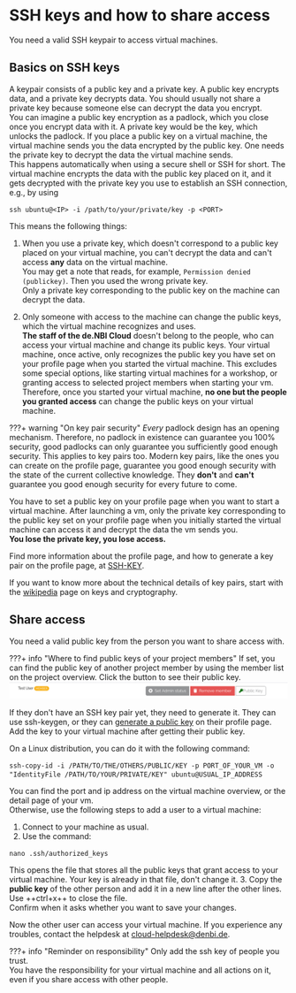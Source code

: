 # SSH keys and how to share access

You need a valid SSH keypair to access virtual machines.

## Basics on SSH keys

A keypair consists of a public key and a private key. A public key encrypts data, and a private key decrypts data.
You should usually not share a private key because someone else can decrypt the data you encrypt.<br>
You can imagine a public key encryption as a padlock, which you close once you encrypt data with it. 
A private key would be the key, which unlocks the padlock. 
If you place a public key on a virtual machine, the virtual machine sends you the data encrypted by the public key. 
One needs the private key to decrypt the data the virtual machine sends.<br>
This happens automatically when using a secure shell or SSH for short. 
The virtual machine encrypts the data with the public key placed on it, and it gets decrypted with the private key 
you use to establish an SSH connection, e.g., by using

```shell
ssh ubuntu@<IP> -i /path/to/your/private/key -p <PORT> 
```

This means the following things:

1. When you use a private key, which doesn't correspond to a public key placed on your virtual machine, you can't
   decrypt the data and can't access **any** data on the virtual machine.<br>
   You may get a note that reads, for example, `Permission denied (publickey)`. Then you used the wrong private key.<br>
   Only a private key corresponding to the public key on the machine can decrypt the data.

2. Only someone with access to the machine can change the public keys, which the virtual machine recognizes and uses.<br>
   **The staff of the de.NBI Cloud** doesn't belong to the people, who can access your virtual machine and change 
   its public keys.
   Your virtual machine, once active, only recognizes the public key you have set on your profile page 
   when you started the virtual machine.
   This excludes some special options, like starting virtual machines for a workshop, 
   or granting access to selected project members when starting your vm.<br>
   Therefore, once you started your virtual machine, **no one but the people you granted access** can change the 
   public keys on your virtual machine.

???+ warning "On key pair security"
    *Every* padlock design has an opening mechanism. 
    Therefore, no padlock in existence can guarantee you 100% security, 
    good padlocks can only guarantee you sufficiently good enough security. 
    This applies to key pairs too. Modern key pairs, like the ones you can create on the profile page, guarantee 
    you good enough security with the state of the current collective knowledge. 
    They **don't** and **can't** guarantee you good enough security for every future to come.

You have to set a public key on your profile page when you want to start a virtual machine. 
After launching a vm, only the private key corresponding to the public key set on your profile page when 
you initially started the virtual machine can access it and decrypt the data the vm sends you.<br>
**You lose the private key, you lose access.**

Find more information about the profile page, and how to generate a key pair on the profile page,
at [SSH-KEY](../portal/user_information.md#ssh-key).

If you want to know more about the technical details of key pairs, 
start with the [wikipedia](https://en.wikipedia.org/wiki/Public-key_cryptography) page on keys and cryptography.

## Share access

You need a valid public key from the person you want to share access with.

???+ info "Where to find public keys of your project members"
    If set, you can find the public key of another project member by using the member list on the project overview.
    Click the button to see their public key.
    ![img.png](img/project_overview_pub_key.png)

If they don't have an SSH key pair yet, they need to generate it. 
They can use ssh-keygen, or they can [generate a public key](../portal/user_information.md#ssh-key) on 
their profile page.<br>
Add the key to your virtual machine after getting their public key.

On a Linux distribution, you can do it with the following command:

```shell
ssh-copy-id -i /PATH/TO/THE/OTHERS/PUBLIC/KEY -p PORT_OF_YOUR_VM -o "IdentityFile /PATH/TO/YOUR/PRIVATE/KEY" ubuntu@USUAL_IP_ADDRESS
```

You can find the port and ip address on the virtual machine overview, or the detail page of your vm.
<br>
Otherwise, use the following steps to add a user to a virtual machine:

1. Connect to your machine as usual.
2. Use the command:<br>
```shell
nano .ssh/authorized_keys
```
   This opens the file that stores all the public keys that grant access to your virtual machine. 
   Your key is already in that file, don't change it.
3. Copy the **public key** of the other person and add it in a new line after the other lines.<br>
   Use ++ctrl+x++ to close the file.<br>
   Confirm when it asks whether you want to save your changes.

Now the other user can access your virtual machine. 
If you experience any troubles, contact the helpdesk at [cloud-helpdesk@denbi.de](mailto:cloud-helpdesk@denbi.de).

???+ info "Reminder on responsibility"
    Only add the ssh key of people you trust.<br>
    You have the responsibility for your virtual machine and all actions on it, 
    even if you share access with other people.
